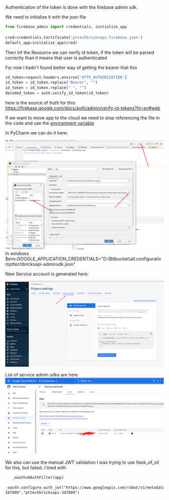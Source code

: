 Authentication of the token is done with the firebase admin sdk.

We need to initialize it with the json file

```python
from firebase_admin import credentials, initialize_app

cred=credentials.Certificate('pttechbricksapi-firebase.json')
default_app=initialize_app(cred)
```

Then inf the Resource we can verify id token, if the token will be parsed correctly than it means that user is authenticated

For now I hadn't found better way of getting the bearer that this

```python
id_token=request.headers.environ['HTTP_AUTHORIZATION']
id_token = id_token.replace("Bearer", "")
id_token = id_token.replace(" ", "")
decoded_token = auth.verify_id_token(id_token)
```

here is the source of truth for this: https://firebase.google.com/docs/auth/admin/verify-id-tokens?hl=en#web

If we want to move app to the cloud we need to stop referencing the file in the code and use the [environment variable](https://firebase.google.com/docs/admin/setup#linux-or-macos) 

In PyCharm we can do it here:

![PyCharm EnvVariable](Images/PycharmEnvVariable.png)
In windows
$env:GOOGLE_APPLICATION_CREDENTIALS="D:\Bitbucket\all.configuration\pttechbricksapi-adminsdk.json"

New Service account is generated here:

![NewServiceAccount](Images/NewServiceAccount.png)

List of service admin sdks are here
![firebaseadminsdk](Images/firebaseadminsdk.png)


We also can use the manual JWT validation I was trying to use flask_of_oil for this, but failed. 
I tired with
```
   _oauth=OAuthFilter(app)
    _oauth.configure_with_jwt("https://www.googleapis.com/robot/v1/metadata/x509/securetoken@system.gserviceaccount.com","https://securetoken.google.com/pttechbricksapi-347809","pttechbricksapi-347809")
 
```